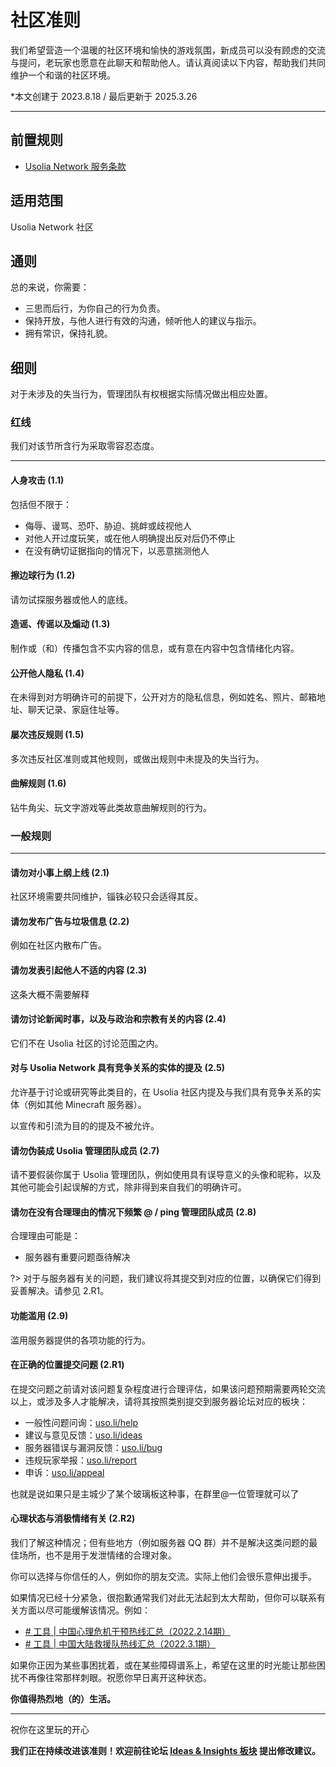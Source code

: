 # 社区准则

我们希望营造一个温暖的社区环境和愉快的游戏氛围，新成员可以没有顾虑的交流与提问，老玩家也愿意在此聊天和帮助他人。请认真阅读以下内容，帮助我们共同维护一个和谐的社区环境。

*本文创建于 2023.8.18  /  最后更新于 2025.3.26

----------

## 前置规则

- [ Usolia Network 服务条款](https://usolia.net/help/terms/)


## 适用范围

Usolia Network 社区


## 通则

总的来说，你需要：

- 三思而后行，为你自己的行为负责。
- 保持开放，与他人进行有效的沟通，倾听他人的建议与指示。
- 拥有常识，保持礼貌。


## 细则

对于未涉及的失当行为，管理团队有权根据实际情况做出相应处置。


### 红线

我们对该节所含行为采取零容忍态度。


---

#### 人身攻击 (1.1)

包括但不限于：

- 侮辱、谩骂、恐吓、胁迫、挑衅或歧视他人
- 对他人开过度玩笑，或在他人明确提出反对后仍不停止
- 在没有确切证据指向的情况下，以恶意揣测他人

#### 擦边球行为 (1.2)

请勿试探服务器或他人的底线。

#### 造谣、传谣以及煽动 (1.3)

制作或（和）传播包含不实内容的信息，或有意在内容中包含情绪化内容。

#### 公开他人隐私 (1.4)

在未得到对方明确许可的前提下，公开对方的隐私信息，例如姓名、照片、邮箱地址、聊天记录、家庭住址等。

#### 屡次违反规则 (1.5)

多次违反社区准则或其他规则，或做出规则中未提及的失当行为。

#### 曲解规则 (1.6)

钻牛角尖、玩文字游戏等此类故意曲解规则的行为。

### 一般规则

---

#### 请勿对小事上纲上线 (2.1)

社区环境需要共同维护，锱铢必较只会适得其反。

#### 请勿发布广告与垃圾信息 (2.2)

例如在社区内散布广告。

#### 请勿发表引起他人不适的内容 (2.3)

这条大概不需要解释

#### 请勿讨论新闻时事，以及与政治和宗教有关的内容 (2.4)

它们不在 Usolia 社区的讨论范围之内。

#### 对与 Usolia Network 具有竞争关系的实体的提及 (2.5)

允许基于讨论或研究等此类目的，在 Usolia 社区内提及与我们具有竞争关系的实体（例如其他 Minecraft 服务器）。

以宣传和引流为目的的提及不被允许。

#### 请勿伪装成 Usolia 管理团队成员 (2.7)

请不要假装你属于 Usolia 管理团队，例如使用具有误导意义的头像和昵称，以及其他可能会引起误解的方式，除非得到来自我们的明确许可。

#### 请勿在没有合理理由的情况下频繁 @ / ping 管理团队成员 (2.8)

合理理由可能是：

- 服务器有重要问题亟待解决

?> 对于与服务器有关的问题，我们建议将其提交到对应的位置，以确保它们得到妥善解决。请参见 2.R1。

#### 功能滥用 (2.9)

滥用服务器提供的各项功能的行为。

#### 在正确的位置提交问题 (2.R1)

在提交问题之前请对该问题复杂程度进行合理评估，如果该问题预期需要两轮交流以上，或涉及多人才能解决，请将其按照类别提交到服务器论坛对应的板块：

* 一般性问题问询：[uso.li/help](https://uso.li/help)
* 建议与意见反馈：[uso.li/ideas](https://uso.li/ideas)
* 服务器错误与漏洞反馈：[uso.li/bug](https://uso.li/bug)
* 违规玩家举报：[uso.li/report](https://uso.li/report)
* 申诉：[uso.li/appeal](https://uso.li/appeal)

也就是说如果只是主城少了某个玻璃板这种事，在群里@一位管理就可以了

#### 心理状态与消极情绪有关 (2.R2)

我们了解这种情况；但有些地方（例如服务器 QQ 群）并不是解决这类问题的最佳场所，也不是用于发泄情绪的合理对象。

你可以选择与你信任的人，例如你的朋友交流。实际上他们会很乐意伸出援手。

如果情况已经十分紧急，很抱歉通常我们对此无法起到太大帮助，但你可以联系有关方面以尽可能缓解该情况。例如：

- [# 工具 | 中国心理危机干预热线汇总（2022.2.14期）](https://mp.weixin.qq.com/s/pRYTYnuvUvlJNNn-bVagcQ)
- [# 工具 | 中国大陆救援队热线汇总（2022.3.1期）](https://mp.weixin.qq.com/s/QRsNjZ7pIslUYPF67PVeNg)

如果你正因为某些事困扰着，或在某些障碍谱系上，希望在这里的时光能让那些困扰不再像往常那样刺眼。祝愿你早日离开这种状态。

**你值得热烈地（的）生活。**


---

祝你在这里玩的开心


**我们正在持续改进该准则！欢迎前往论坛 [Ideas & Insights 板块](https://usolia.net/forums/7/) 提出修改建议。**

